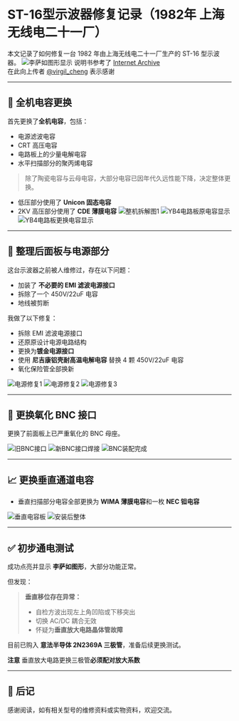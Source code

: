# ST-16型示波器修复记录（1982年 上海无线电二十一厂）

本文记录了如何修复一台 1982 年由上海无线电二十一厂生产的 ST-16 型示波器。
![李萨如图形显示](https://github.com/user-attachments/assets/07b06107-5d29-4904-baec-29faa31b92d3)
说明书参考了 [Internet Archive](https://archive.org/details/st-16-200909)  
在此向上传者 [@virgil_cheng](https://archive.org/details/@virgil_cheng) 表示感谢

---

## 🔧 全机电容更换

首先更换了**全机电容**，包括：

- 电源滤波电容
- CRT 高压电容
- 电路板上的少量电解电容
- 水平扫描部分的聚丙烯电容

> 除了陶瓷电容与云母电容，大部分电容已因年代久远性能下降，决定整体更换。

- 低压部分使用了 **Unicon 固态电容**
- 2KV 高压部分使用了 **CDE 薄膜电容**
![整机拆解图1](https://github.com/user-attachments/assets/49c353ae-af5c-48bb-94e3-3965add8451d)
![YB4电路板原电容显示](https://github.com/user-attachments/assets/567b2422-70ce-46da-b3f3-1d08b1bc845e)
![YB4电路板更换电容显示](https://github.com/user-attachments/assets/750c7ea7-fd9e-419c-87a0-97c9986029f1)

---

## 🔌 整理后面板与电源部分

这台示波器之前被人维修过，存在以下问题：

- 加装了 **不必要的 EMI 滤波电源接口**
- 拆除了一个 450V/22uF 电容
- 地线被剪断

我做了以下修复：

- 拆除 EMI 滤波电源接口
- 还原原设计电源电路结构
- 更换为**镀金电源接口**
- 使用 **尼吉康铝壳耐高温电解电容** 替换 4 颗 450V/22uF 电容
- 氧化保险管全部换新

![电源修复1](https://github.com/user-attachments/assets/75b754a5-0fb7-451f-9211-f7bb523062f5)
![电源修复2](https://github.com/user-attachments/assets/334abc20-c441-46cd-acf2-6579acb34864)
![电源修复3](https://github.com/user-attachments/assets/ea3fe4f0-5c7f-4aa8-8da3-217189cf8850)

---

## 🔩 更换氧化 BNC 接口

更换了前面板上已严重氧化的 BNC 母座。

![旧BNC接口](https://github.com/user-attachments/assets/b1370081-9451-4ebf-bb03-4a40d33505a2)
![新BNC接口焊接](https://github.com/user-attachments/assets/6138f733-7509-411d-a649-e8274854b07a)
![BNC装配完成](https://github.com/user-attachments/assets/f6287bfa-9a8d-4e61-a50a-4b8a2ffbf796)

---

## 📈 更换垂直通道电容

- 垂直扫描部分电容全部更换为 **WIMA 薄膜电容**和一枚 **NEC 钽电容**

![垂直电容板](https://github.com/user-attachments/assets/fd48e45b-0705-4868-be4d-831f2d213dcc)
![安装后整体](https://github.com/user-attachments/assets/3b3b9129-b711-4dcf-a388-2af35c38fc29)

---

## ✅ 初步通电测试

成功点亮并显示 **李萨如图形**，大部分功能正常。

但发现：

> **垂直移位存在异常：**
>
> - 自检方波出现左上角凹陷或下移突出
> - 切换 AC/DC 耦合无效
> - 怀疑为**垂直放大电路晶体管故障**

目前已购入 **意法半导体 2N2369A 三极管**，准备后续更换测试。

**注意** 垂直放大电路更换三极管**必须配对放大系数**

---

## 🧾 后记

感谢阅读，如有相关型号的维修资料或实物资料，欢迎交流。
